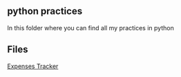 ## python practices
In this folder where you can find all my practices in python

## Files
[Expenses Tracker](python/Expenses%20Trackery)
